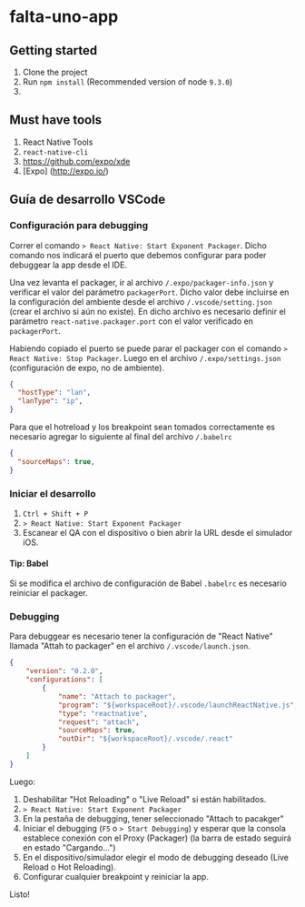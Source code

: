 # falta-uno-app

## Getting started
1. Clone the project
2. Run `npm install` (Recommended version of node `9.3.0`)
3. 

## Must have tools
1. React Native Tools
2. `react-native-cli`
3. https://github.com/expo/xde
4. [Expo] (http://expo.io/)

## Guía de desarrollo VSCode

### Configuración para debugging

Correr el comando `> React Native: Start Exponent Packager`. Dicho comando nos indicará el puerto que debemos configurar para poder debuggear la app desde el IDE.

Una vez levanta el packager, ir al archivo `/.expo/packager-info.json` y verificar el valor del parámetro `packagerPort`. Dicho valor debe incluirse en la configuración del ambiente desde el archivo `/.vscode/setting.json` (crear el archivo si aún no existe). En dicho archivo es necesario definir el parámetro `react-native.packager.port` con el valor verificado en `packagerPort`.

Habiendo copiado el puerto se puede parar el packager con el comando `> React Native: Stop Packager`. Luego en el archivo `/.expo/settings.json` (configuración de expo, no de ambiente).

```json
{
  "hostType": "lan",
  "lanType": "ip",
}
```

Para que el hotreload y los breakpoint sean tomados correctamente es necesario agregar lo siguiente al final del archivo `/.babelrc`

```json
{
  "sourceMaps": true,
}
```

### Iniciar el desarrollo

1. `Ctrl + Shift + P`
1. `> React Native: Start Exponent Packager`
1. Escanear el QA con el dispositivo o bien abrir la URL desde el simulador iOS.

#### Tip: Babel

Si se modifica el archivo de configuración de Babel `.babelrc` es necesario reiniciar el packager.

### Debugging

Para debuggear es necesario tener la configuración de "React Native" llamada "Attah to packager" en el archivo `/.vscode/launch.json`.

```json
{
    "version": "0.2.0",
    "configurations": [
        {
            "name": "Attach to packager",
            "program": "${workspaceRoot}/.vscode/launchReactNative.js",
            "type": "reactnative",
            "request": "attach",
            "sourceMaps": true,
            "outDir": "${workspaceRoot}/.vscode/.react"
        }
    ]
}
```

Luego:

1. Deshabilitar "Hot Reloading" o "Live Reload" si están habilitados.
1. `> React Native: Start Exponent Packager`
1. En la pestaña de debugging, tener seleccionado "Attach to pacakger"
1. Iniciar el debugging (`F5` o `> Start Debugging`) y esperar que la consola establece conexión con el Proxy (Packager) (la barra de estado seguirá en estado "Cargando...")
1. En el dispositivo/simulador elegir el modo de debugging deseado (Live Reload o Hot Reloading).
1. Configurar cualquier breakpoint y reiniciar la app.

Listo!
